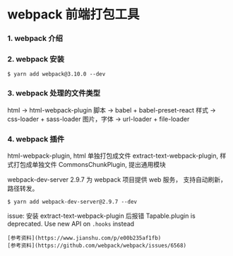 # webpack 前端打包工具

### 1. webpack 介绍

### 2. webpack 安装

```shell
$ yarn add webpack@3.10.0 --dev
```

### 3. webpack 处理的文件类型

html -> html-webpack-plugin
脚本  -> babel + babel-preset-react
样式 -> css-loader + sass-loader
图片，字体 -> url-loader + file-loader

### 4. webpack 插件

html-webpack-plugin, html 单独打包成文件
extract-text-webpack-plugin, 样式打包成单独文件
CommonsChunkPlugin, 提出通用模块

webpack-dev-server 2.9.7 为 webpack 项目提供 web 服务，
支持自动刷新，路径转发。

```shell
$ yarn add webpack-dev-server@2.9.7 --dev
```

issue: 安装 extract-text-webpack-plugin 后报错
    Tapable.plugin is deprecated. Use new API on `.hooks` instead

    [参考资料](https://www.jianshu.com/p/e00b235af1fb)  
    [参考资料](https://github.com/webpack/webpack/issues/6568)  

















